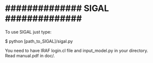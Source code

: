 ############## SIGAL ##############
====

To use SIGAL just type:

$ python [path_to_SIGAL]/sigal.py

You need to have IRAF login.cl file and input_model.py in your directory. Read manual.pdf in doc/. 
